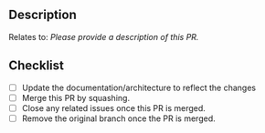 ## Description
Relates to: 
*Please provide a description of this PR.*

## Checklist
- [ ] Update the documentation/architecture to reflect the changes
- [ ] Merge this PR by squashing.
- [ ] Close any related issues once this PR is merged.
- [ ] Remove the original branch once the PR is merged.
